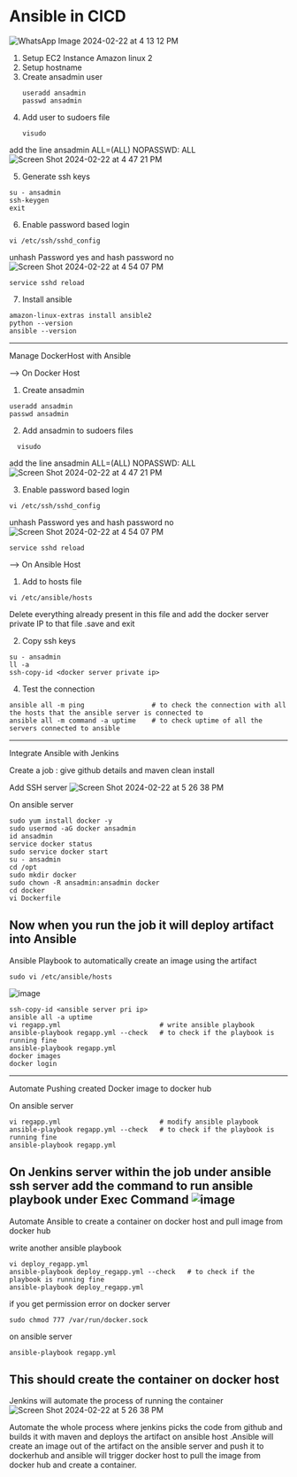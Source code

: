 # Ansible in CICD

![WhatsApp Image 2024-02-22 at 4 13 12 PM](https://github.com/tspoorthyreddy/CICD-with-Git-Jenkins-Ansible-K8s/assets/93954534/b241c7f6-f570-4e27-b1c3-04c6e2677bfe)

1. Setup EC2 Instance Amazon linux 2
2. Setup hostname
3. Create ansadmin user
   ```
   useradd ansadmin
   passwd ansadmin
   ```
4. Add user to sudoers file
   ```
   visudo
   ```
add the line ansadmin ALL=(ALL) NOPASSWD: ALL
![Screen Shot 2024-02-22 at 4 47 21 PM](https://github.com/tspoorthyreddy/CICD-with-Git-Jenkins-Ansible-K8s/assets/93954534/3fae2c36-48e5-42f7-b3c3-74a675f02a9e)

5. Generate ssh keys
```
su - ansadmin
ssh-keygen
exit
```
6. Enable password based login
```
vi /etc/ssh/sshd_config
```
unhash Password yes and hash password no
![Screen Shot 2024-02-22 at 4 54 07 PM](https://github.com/tspoorthyreddy/CICD-with-Git-Jenkins-Ansible-K8s/assets/93954534/7c0cea95-d269-401c-9772-4c35491fa65c)
```
service sshd reload
```
7. Install ansible
```
amazon-linux-extras install ansible2
python --version
ansible --version
```
--------------------------------------------------------------------------------------------------------------------------------------------------------------------

Manage DockerHost with Ansible

--> On Docker Host
1. Create ansadmin
```
useradd ansadmin
passwd ansadmin
```
2. Add ansadmin to sudoers files
 ```
   visudo
   ```
add the line ansadmin ALL=(ALL) NOPASSWD: ALL
![Screen Shot 2024-02-22 at 4 47 21 PM](https://github.com/tspoorthyreddy/CICD-with-Git-Jenkins-Ansible-K8s/assets/93954534/3fae2c36-48e5-42f7-b3c3-74a675f02a9e)

3. Enable password based login
```
vi /etc/ssh/sshd_config
```
unhash Password yes and hash password no
![Screen Shot 2024-02-22 at 4 54 07 PM](https://github.com/tspoorthyreddy/CICD-with-Git-Jenkins-Ansible-K8s/assets/93954534/7c0cea95-d269-401c-9772-4c35491fa65c)
```
service sshd reload
```
--> On Ansible Host
1. Add to hosts file
```
vi /etc/ansible/hosts
```
Delete everything already present in this file and add the docker server private IP to that file .save and exit

2. Copy ssh keys
```
su - ansadmin
ll -a
ssh-copy-id <docker server private ip>
```
4. Test the connection
```
ansible all -m ping                 # to check the connection with all the hosts that the ansible server is connected to
ansible all -m command -a uptime    # to check uptime of all the servers connected to ansible
```
--------------------------------------------------------------------------------------------------------------------------------------------------------------------

Integrate Ansible with Jenkins

Create a job : give github details and maven clean install

Add SSH server
![Screen Shot 2024-02-22 at 5 26 38 PM](https://github.com/tspoorthyreddy/CICD-with-Git-Jenkins-Ansible-K8s/assets/93954534/40f63675-6bb8-441b-973d-5f21865a1515)

On ansible server
```
sudo yum install docker -y
sudo usermod -aG docker ansadmin
id ansadmin
service docker status
sudo service docker start
su - ansadmin
cd /opt
sudo mkdir docker
sudo chown -R ansadmin:ansadmin docker
cd docker
vi Dockerfile
```
Now when you run the job it will deploy artifact into Ansible
--------------------------------------------------------------------------------------------------------------------------------------------------------------------

Ansible Playbook to automatically create an image using the artifact
```
sudo vi /etc/ansible/hosts
```
![image](https://github.com/tspoorthyreddy/CICD-with-Git-Jenkins-Ansible-K8s/assets/93954534/eba42db8-e96a-4e75-9161-eaa764d6bc84)

```
ssh-copy-id <ansible server pri ip>
ansible all -a uptime
vi regapp.yml                         # write ansible playbook
ansible-playbook regapp.yml --check   # to check if the playbook is running fine
ansible-playbook regapp.yml
docker images
docker login
```
--------------------------------------------------------------------------------------------------------------------------------------------------------------------

Automate Pushing created Docker image to docker hub

On ansible server
```
vi regapp.yml                         # modify ansible playbook
ansible-playbook regapp.yml --check   # to check if the playbook is running fine
ansible-playbook regapp.yml
```
On Jenkins server within the job under ansible ssh server add the command to run ansible playbook under Exec Command
![image](https://github.com/tspoorthyreddy/CICD-with-Git-Jenkins-Ansible-K8s/assets/93954534/97497791-0cfe-4788-a6e3-7624760b64ec)
--------------------------------------------------------------------------------------------------------------------------------------------------------------------

Automate Ansible to create a container on docker host and pull image from docker hub

write another ansible playbook 
```
vi deploy_regapp.yml
ansible-playbook deploy_regapp.yml --check   # to check if the playbook is running fine
ansible-playbook deploy_regapp.yml
```
if you get permission error
on docker server
```
sudo chmod 777 /var/run/docker.sock
```
on ansible server
```
ansible-playbook regapp.yml
```
This should create the container on docker host
--------------------------------------------------------------------------------------------------------------------------------------------------------------------

Jenkins will automate the process of running the container
![Screen Shot 2024-02-22 at 5 26 38 PM](https://github.com/tspoorthyreddy/CICD-with-Git-Jenkins-Ansible-K8s/assets/93954534/01d15a24-d1a7-4bd6-b438-26d21396922c)



Automate the whole process where jenkins picks the code from github and builds it with maven and deploys the artifact on ansible host .Ansible will create an image out of the artifact on the ansible server and push it to dockerhub and ansible will trigger docker host to pull the image from docker hub and create a container.
